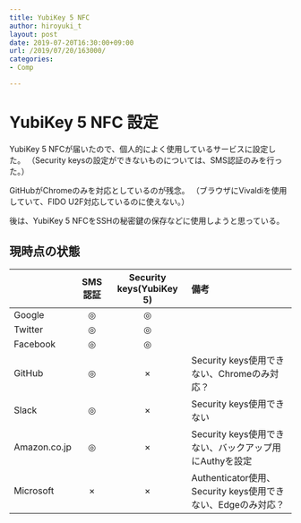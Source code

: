 ```yaml
---
title: YubiKey 5 NFC
author: hiroyuki_t
layout: post
date: 2019-07-20T16:30:00+09:00
url: /2019/07/20/163000/
categories:
- Comp

---
```


# YubiKey 5 NFC 設定
YubiKey 5 NFCが届いたので、個人的によく使用しているサービスに設定した。
（Security keysの設定ができないものについては、SMS認証のみを行った。）

GitHubがChromeのみを対応としているのが残念。
（ブラウザにVivaldiを使用していて、FIDO U2F対応しているのに使えない。）

後は、YubiKey 5 NFCをSSHの秘密鍵の保存などに使用しようと思っている。


## 現時点の状態

|              | SMS認証 | Security keys(YubiKey 5) | 備考                                                   |
|--------------|:-------:|:------------------------:|:--------------------------------------------------------|
| Google       |    ◎    |             ◎            |                                                        |
| Twitter      |    ◎    |             ◎            |                                                        |
| Facebook     |    ◎    |             ◎            |                                                        |
| GitHub       |    ◎    |             ×            | Security keys使用できない、Chromeのみ対応？            |
| Slack        |    ◎    |             ×            | Security keys使用できない                              |
| Amazon.co.jp |    ◎    |             ×            | Security keys使用できない、バックアップ用にAuthyを設定 |
| Microsoft    |    ×    |             ×            | Authenticator使用、Security keys使用できない、Edgeのみ対応？              |
